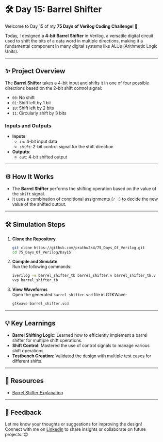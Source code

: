 # 🛠️ Day 15: Barrel Shifter

Welcome to Day 15 of my **75 Days of Verilog Coding Challenge**! 🎉

Today, I designed a **4-bit Barrel Shifter** in Verilog, a versatile digital circuit used to shift the bits of a data word in multiple directions, making it a fundamental component in many digital systems like ALUs (Arithmetic Logic Units).

---

## ✨ Project Overview

The **Barrel Shifter** takes a 4-bit input and shifts it in one of four possible directions based on the 2-bit shift control signal:
- `00`: No shift
- `01`: Shift left by 1 bit
- `10`: Shift left by 2 bits
- `11`: Circularly shift by 3 bits

### **Inputs and Outputs**  
- **Inputs**:  
  - `in`: 4-bit input data  
  - `shift`: 2-bit control signal for the shift direction  
- **Outputs**:  
  - `out`: 4-bit shifted output  

---

## ⚙️ How It Works

- The **Barrel Shifter** performs the shifting operation based on the value of the `shift` signal.
- It uses a combination of conditional assignments (`? :`) to decide the new value of the shifted output.

---

## 🛠️ Simulation Steps

1. **Clone the Repository**  
   ```bash
   git clone https://github.com/prathu2k4/75_Days_Of_Verilog.git
   cd 75_Days_Of_Verilog/Day15
   ```  

2. **Compile and Simulate**  
   Run the following commands:  
   ```bash
   iverilog -o barrel_shifter_tb barrel_shifter.v barrel_shifter_tb.v
   vvp barrel_shifter_tb  
   ```  

3. **View Waveforms**  
   Open the generated `barrel_shifter.vcd` file in GTKWave:  
   ```bash
   gtkwave barrel_shifter.vcd
   ```  
---

## 💡 Key Learnings

- **Barrel Shifting Logic**: Learned how to efficiently implement a barrel shifter for multiple shift operations.  
- **Shift Control**: Mastered the use of control signals to manage various shift operations.
- **Testbench Creation**: Validated the design with multiple test cases for different shifts.

---

## 🔗 Resources  

- [Barrel Shifter Explanation](https://en.wikipedia.org/wiki/Barrel_shifter)

---

## 🤝 Feedback

Let me know your thoughts or suggestions for improving the design! Connect with me on [LinkedIn](https://www.linkedin.com/in/pratham-jainvs) to share insights or collaborate on future projects. 😊

